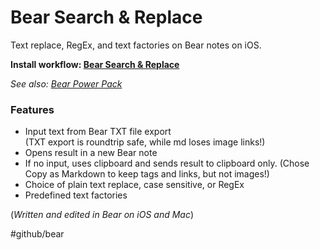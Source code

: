 # Bear Search & Replace

Text replace, RegEx, and text factories on Bear notes on iOS.

**Install workflow: [Bear Search & Replace](https://workflow.is/workflows/1c1d07a554b54822a98ea5fb16147aad)**

*See also: [Bear Power Pack](https://github.com/rovest/Bear-Power-Pack/blob/master/README.md)*

### Features
- Input text from Bear TXT file export  
	(TXT export is roundtrip safe, while md loses image links!)
- Opens result in a new Bear note
- If no input, uses clipboard and sends result to clipboard only. (Chose Copy as Markdown to keep tags and links, but not images!)
- Choice of plain text replace, case sensitive, or RegEx
- Predefined text factories

(*Written and edited in Bear on iOS and Mac*)


#github/bear